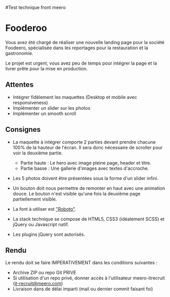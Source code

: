 #Test technique front meero

# Fooderoo

Vous avez été chargé de réaliser une nouvelle landing page pour la société Foodeero, spécialisée dans les reportages pour la restauration et la gastronomie.

Le projet est urgent, vous avez peu de temps pour intégrer la page et la livrer prête pour la mise en production.

## Attentes

- Intégrer fidèlement les maquettes (Desktop et mobile avec responsiveness)
- Implémenter un slider sur les photos
- Implémenter un smooth scroll

## Consignes

- La maquette à intégrer comporte 2 parties devant prendre chacune 100% de la hauteur de l'écran. Il sera donc nécessaire de scroller pour voir la deuxième partie.

  - Partie haute : Le hero avec image pleine page, header et titre.
  - Partie basse : Une gallerie d'images avec textes d'accroche.

- Les 5 photos doivent être présentées sous la forme d'un slider infini.

- Un bouton doit nous permettre de remonter en haut avec une animation douce.
  Le bouton n'est visible qu'une fois la deuxième page partiellement visible.

- La font à utiliser est ["Roboto"](https://fonts.google.com/specimen/Roboto?selection.family=Roboto).

- La stack technique se compose de HTML5, CSS3 (idéalement SCSS) et jQuery ou Javascript natif.
- Les plugins jQuery sont autorisés.

## Rendu

Le rendu doit se faire IMPERATIVEMENT dans les conditions suivantes :

- Archive ZIP ou repo Git PRIVE
- Si utilisation d'un repo privé, donner accès à l'utilisateur meero-itrecruit (it-recruit@meero.com)
- Livraison dans de délai imparti (mail ou dernier commit faisant foi)
